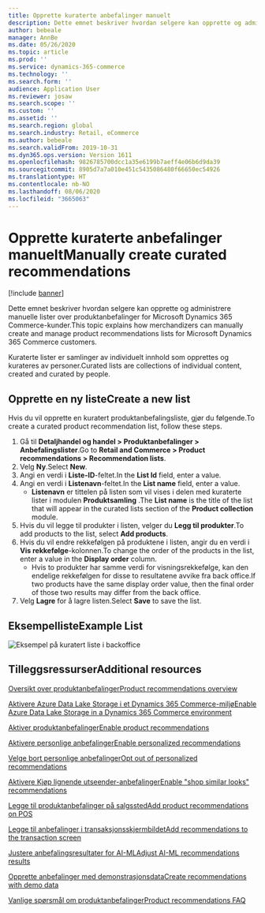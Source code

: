 ```yaml
---
title: Opprette kuraterte anbefalinger manuelt
description: Dette emnet beskriver hvordan selgere kan opprette og administrere manuelle produktlister for Microsoft Dynamics 365 Commerce-kunder.
author: bebeale
manager: AnnBe
ms.date: 05/26/2020
ms.topic: article
ms.prod: ''
ms.service: dynamics-365-commerce
ms.technology: ''
ms.search.form: ''
audience: Application User
ms.reviewer: josaw
ms.search.scope: ''
ms.custom: ''
ms.assetid: ''
ms.search.region: global
ms.search.industry: Retail, eCommerce
ms.author: bebeale
ms.search.validFrom: 2019-10-31
ms.dyn365.ops.version: Version 1611
ms.openlocfilehash: 9826785700dcc1a35e6199b7aeff4e06b6d9da39
ms.sourcegitcommit: 8905d7a7a010e451c5435086480f66650ec54926
ms.translationtype: HT
ms.contentlocale: nb-NO
ms.lasthandoff: 08/06/2020
ms.locfileid: "3665063"
---
```

# <a name="manually-create-curated-recommendations"></a><span data-ttu-id="45773-103">Opprette kuraterte anbefalinger manuelt</span><span class="sxs-lookup"><span data-stu-id="45773-103">Manually create curated recommendations</span></span>

[!include [banner](includes/banner.md)]

<span data-ttu-id="45773-104">Dette emnet beskriver hvordan selgere kan opprette og administrere manuelle lister over produktanbefalinger for Microsoft Dynamics 365 Commerce-kunder.</span><span class="sxs-lookup"><span data-stu-id="45773-104">This topic explains how merchandizers can manually create and manage product recommendations lists for Microsoft Dynamics 365 Commerce customers.</span></span>

<span data-ttu-id="45773-105">Kuraterte lister er samlinger av individuelt innhold som opprettes og kurateres av personer.</span><span class="sxs-lookup"><span data-stu-id="45773-105">Curated lists are collections of individual content, created and curated by people.</span></span>  

## <a name="create-a-new-list"></a><span data-ttu-id="45773-106">Opprette en ny liste</span><span class="sxs-lookup"><span data-stu-id="45773-106">Create a new list</span></span>

<span data-ttu-id="45773-107">Hvis du vil opprette en kuratert produktanbefalingsliste, gjør du følgende.</span><span class="sxs-lookup"><span data-stu-id="45773-107">To create a curated product recommendation list, follow these steps.</span></span>

1. <span data-ttu-id="45773-108">Gå til **Detaljhandel og handel &gt; Produktanbefalinger &gt; Anbefalingslister**.</span><span class="sxs-lookup"><span data-stu-id="45773-108">Go to **Retail and Commerce &gt; Product recommendations &gt; Recommendation lists**.</span></span>
1. <span data-ttu-id="45773-109">Velg **Ny**.</span><span class="sxs-lookup"><span data-stu-id="45773-109">Select **New**.</span></span>
1. <span data-ttu-id="45773-110">Angi en verdi i **Liste-ID**-feltet.</span><span class="sxs-lookup"><span data-stu-id="45773-110">In the **List Id** field, enter a value.</span></span>
1. <span data-ttu-id="45773-111">Angi en verdi i **Listenavn**-feltet.</span><span class="sxs-lookup"><span data-stu-id="45773-111">In the **List name** field, enter a value.</span></span>
    - <span data-ttu-id="45773-112">**Listenavn** er tittelen på listen som vil vises i delen med kuraterte lister i modulen **Produktsamling** .</span><span class="sxs-lookup"><span data-stu-id="45773-112">The **List name** is the title of the list that will appear in the curated lists section of the **Product collection** module.</span></span>
1. <span data-ttu-id="45773-113">Hvis du vil legge til produkter i listen, velger du **Legg til produkter**.</span><span class="sxs-lookup"><span data-stu-id="45773-113">To add products to the list, select **Add products**.</span></span>
1. <span data-ttu-id="45773-114">Hvis du vil endre rekkefølgen på produktene i listen, angir du en verdi i **Vis rekkefølge**-kolonnen.</span><span class="sxs-lookup"><span data-stu-id="45773-114">To change the order of the products in the list, enter a value in the **Display order** column.</span></span>
    - <span data-ttu-id="45773-115">Hvis to produkter har samme verdi for visningsrekkefølge, kan den endelige rekkefølgen for disse to resultatene avvike fra back office.</span><span class="sxs-lookup"><span data-stu-id="45773-115">If two products have the same display order value, then the final order of those two results may differ from the back office.</span></span>
1. <span data-ttu-id="45773-116">Velg **Lagre** for å lagre listen.</span><span class="sxs-lookup"><span data-stu-id="45773-116">Select **Save** to save the list.</span></span>

## <a name="example-list"></a><span data-ttu-id="45773-117">Eksempelliste</span><span class="sxs-lookup"><span data-stu-id="45773-117">Example List</span></span>

![Eksempel på kuratert liste i backoffice](./media/examplecuratedrecolist.png)

## <a name="additional-resources"></a><span data-ttu-id="45773-119">Tilleggsressurser</span><span class="sxs-lookup"><span data-stu-id="45773-119">Additional resources</span></span>

[<span data-ttu-id="45773-120">Oversikt over produktanbefalinger</span><span class="sxs-lookup"><span data-stu-id="45773-120">Product recommendations overview</span></span>](product-recommendations.md)

[<span data-ttu-id="45773-121">Aktivere Azure Data Lake Storage i et Dynamics 365 Commerce-miljø</span><span class="sxs-lookup"><span data-stu-id="45773-121">Enable Azure Data Lake Storage in a Dynamics 365 Commerce environment</span></span>](enable-adls-environment.md)

[<span data-ttu-id="45773-122">Aktiver produktanbefalinger</span><span class="sxs-lookup"><span data-stu-id="45773-122">Enable product recommendations</span></span>](enable-product-recommendations.md)

[<span data-ttu-id="45773-123">Aktivere personlige anbefalinger</span><span class="sxs-lookup"><span data-stu-id="45773-123">Enable personalized recommendations</span></span>](personalized-recommendations.md)

[<span data-ttu-id="45773-124">Velge bort personlige anbefalinger</span><span class="sxs-lookup"><span data-stu-id="45773-124">Opt out of personalized recommendations</span></span>](personalization-gdpr.md)

[<span data-ttu-id="45773-125">Aktivere Kjøp lignende utseender-anbefalinger</span><span class="sxs-lookup"><span data-stu-id="45773-125">Enable "shop similar looks" recommendations</span></span>](shop-similar-looks.md)

[<span data-ttu-id="45773-126">Legge til produktanbefalinger på salgssted</span><span class="sxs-lookup"><span data-stu-id="45773-126">Add product recommendations on POS</span></span>](product.md)

[<span data-ttu-id="45773-127">Legge til anbefalinger i transaksjonsskjermbildet</span><span class="sxs-lookup"><span data-stu-id="45773-127">Add recommendations to the transaction screen</span></span>](add-recommendations-control-pos-screen.md)

[<span data-ttu-id="45773-128">Justere anbefalingsresultater for AI-ML</span><span class="sxs-lookup"><span data-stu-id="45773-128">Adjust AI-ML recommendations results</span></span>](modify-product-recommendation-results.md)

[<span data-ttu-id="45773-129">Opprette anbefalinger med demonstrasjonsdata</span><span class="sxs-lookup"><span data-stu-id="45773-129">Create recommendations with demo data</span></span>](product-recommendations-demo-data.md)

[<span data-ttu-id="45773-130">Vanlige spørsmål om produktanbefalinger</span><span class="sxs-lookup"><span data-stu-id="45773-130">Product recommendations FAQ</span></span>](faq-recommendations.md)
